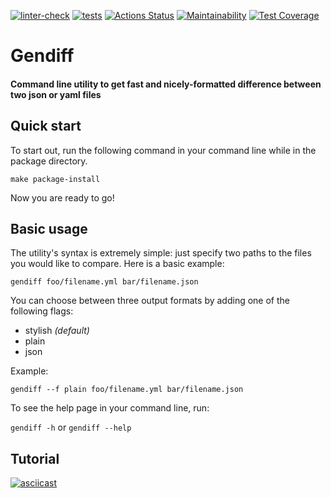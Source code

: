 [![linter-check](https://github.com/Polyrom/python-project-lvl2/actions/workflows/linter-check.yml/badge.svg)](https://github.com/Polyrom/python-project-lvl2/actions/workflows/linter-check.yml) [![tests](https://github.com/Polyrom/python-project-lvl2/actions/workflows/tests.yml/badge.svg)](https://github.com/Polyrom/python-project-lvl2/actions/workflows/tests.yml) [![Actions Status](https://github.com/Polyrom/python-project-lvl2/workflows/hexlet-check/badge.svg)](https://github.com/Polyrom/python-project-lvl2/actions) [![Maintainability](https://api.codeclimate.com/v1/badges/9b32813f01e693ec86b8/maintainability)](https://codeclimate.com/github/Polyrom/python-project-lvl2/maintainability) [![Test Coverage](https://api.codeclimate.com/v1/badges/9b32813f01e693ec86b8/test_coverage)](https://codeclimate.com/github/Polyrom/python-project-lvl2/test_coverage)

# Gendiff

#### Command line utility to get fast and nicely-formatted difference between two json or yaml files


## Quick start
To start out, run the following command in your command line while in the package directory.

```make package-install```

Now you are ready to go!

## Basic usage

The utility's syntax is extremely simple: just specify two paths to the files you would like to compare. Here is a basic example:

```gendiff foo/filename.yml bar/filename.json```

You can choose between three output formats by adding one of the following flags:

* stylish _(default)_
* plain
* json

Example:

```gendiff --f plain foo/filename.yml bar/filename.json```

To see the help page in your command line, run:

```gendiff -h``` or ```gendiff --help```

## Tutorial

[![asciicast](https://asciinema.org/a/eqXcJLHfDn1sMt3kmp1OUHmFn.svg)](https://asciinema.org/a/eqXcJLHfDn1sMt3kmp1OUHmFn)